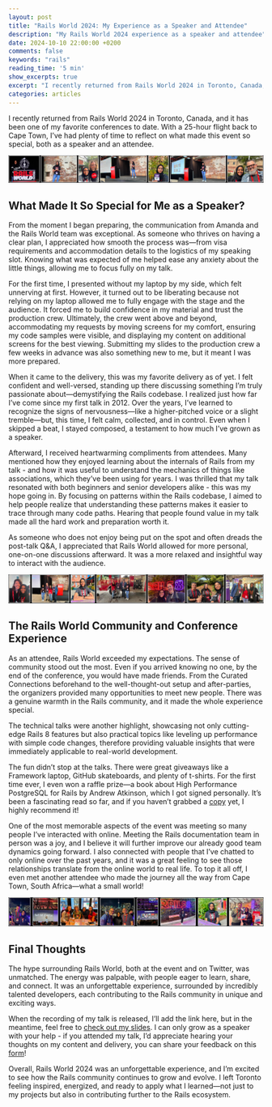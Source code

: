 ```yaml
---
layout: post
title: "Rails World 2024: My Experience as a Speaker and Attendee"
description: "My Rails World 2024 experience as a speaker and attendee"
date: 2024-10-10 22:00:00 +0200
comments: false
keywords: "rails"
reading_time: '5 min'
show_excerpts: true
excerpt: "I recently returned from Rails World 2024 in Toronto, Canada, and it has easily been one of my favorite conferences to date. With a 25-hour flight back to Cape Town on Monday, I’ve had plenty of time to reflect on what made this event so special, both as a speaker and an attendee."
categories: articles
---
```


I recently returned from Rails World 2024 in Toronto, Canada, and it has been one of my favorite conferences to date. With a 25-hour flight back to Cape Town, I’ve had plenty of time to reflect on what made this event so special, both as a speaker and an attendee.

<picture >
  <source media="(max-width: 600px)" srcset="/assets/images/posts/Rails-World-Reel-1-mobile.jpeg" class="reel">
  <img src="/assets/images/posts/Rails-World-Reel-1.jpeg" alt="Rails World 2024" title="Rails World 2024 Reel" class="reel"/>
</picture>


## What Made It So Special for Me as a Speaker?

From the moment I began preparing, the communication from Amanda and the Rails World team was exceptional. As someone who thrives on having a clear plan, I appreciated how smooth the process was—from visa requirements and accommodation details to the logistics of my speaking slot. Knowing what was expected of me helped ease any anxiety about the little things, allowing me to focus fully on my talk.

For the first time, I presented without my laptop by my side, which felt unnerving at first. However, it turned out to be liberating because not relying on my laptop allowed me to fully engage with the stage and the audience. It forced me to build confidence in my material and trust the production crew. Ultimately, the crew went above and beyond, accommodating my requests by moving screens for my comfort, ensuring my code samples were visible, and displaying my content on additional screens for the best viewing. Submitting my slides to the production crew a few weeks in advance was also something new to me, but it meant I was more prepared.

When it came to the delivery, this was my favorite delivery as of yet. I felt confident and well-versed, standing up there discussing something I’m truly passionate about—demystifying the Rails codebase. I realized just how far I’ve come since my first talk in 2012. Over the years, I’ve learned to recognize the signs of nervousness—like a higher-pitched voice or a slight tremble—but, this time, I felt calm, collected, and in control. Even when I skipped a beat, I stayed composed, a testament to how much I’ve grown as a speaker.

Afterward, I received heartwarming compliments from attendees. Many mentioned how they enjoyed learning about the internals of Rails from my talk - and how it was useful to understand the mechanics of things like associations, which they’ve been using for years. I was thrilled that my talk resonated with both beginners and senior developers alike - this was my hope going in. By focusing on patterns within the Rails codebase, I aimed to help people realize that understanding these patterns makes it easier to trace through many code paths. Hearing that people found value in my talk made all the hard work and preparation worth it.

As someone who does not enjoy being put on the spot and often dreads the post-talk Q&A, I appreciated that Rails World allowed for more personal, one-on-one discussions afterward. It was a more relaxed and insightful way to interact with the audience.

<picture>
  <source media="(max-width: 600px)" srcset="/assets/images/posts/Rails-World-Reel-2-mobile.jpeg" class="reel">
  <img src="/assets/images/posts/Rails-World-Reel-2.jpeg" alt="Rails World 2024" title="Rails World 2024 Reel" class="reel"/>
</picture>

## The Rails World Community and Conference Experience

As an attendee, Rails World exceeded my expectations. The sense of community stood out the most. Even if you arrived knowing no one, by the end of the conference, you would have made friends. From the Curated Connections beforehand to the well-thought-out setup and after-parties, the organizers provided many opportunities to meet new people. There was a genuine warmth in the Rails community, and it made the whole experience special.

The technical talks were another highlight, showcasing not only cutting-edge Rails 8 features but also practical topics like leveling up performance with simple code changes, therefore providing valuable insights that were immediately applicable to real-world development.

The fun didn’t stop at the talks. There were great giveaways like a Framework laptop, GitHub skateboards, and plenty of t-shirts. For the first time ever, I even won a raffle prize—a book about High Performance PostgreSQL for Rails by Andrew Atkinson, which I got signed personally. It’s been a fascinating read so far, and if you haven’t grabbed a [copy](https://pragprog.com/titles/aapsql/high-performance-postgresql-for-rails/) yet, I highly recommend it!

One of the most memorable aspects of the event was meeting so many people I’ve interacted with online. Meeting the Rails documentation team in person was a joy, and I believe it will further improve our already good team dynamics going forward. I also connected with people that I’ve chatted to only online over the past years, and it was a great feeling to see those relationships translate from the online world to real life. To top it all off, I even met another attendee who made the journey all the way from Cape Town, South Africa—what a small world!

<picture>
  <source media="(max-width: 600px)" srcset="/assets/images/posts/Rails-World-Reel-3-mobile.jpeg" class="reel">
  <img src="/assets/images/posts/Rails-World-Reel-3.jpeg" alt="Rails World 2024" title="Rails World 2024 Reel" class="reel"/>
</picture>

## Final Thoughts

The hype surrounding Rails World, both at the event and on Twitter, was unmatched. The energy was palpable, with people eager to learn, share, and connect. It was an unforgettable experience, surrounded by incredibly talented developers, each contributing to the Rails community in unique and exciting ways.

When the recording of my talk is released, I’ll add the link here, but in the meantime, feel free to [check out my slides](https://speakerdeck.com/ridhwana/demystifying-some-of-the-magic-behind-rails). I can only grow as a speaker with your help - if you attended my talk, I’d appreciate hearing your thoughts on my content and delivery, you can share your feedback on this [form](https://docs.google.com/forms/d/e/1FAIpQLSeOA0tcVVZ0m3SpMfjlXfoR_xjeES7WxZ5n1AVtiuvUu8pyJA/viewform)!

Overall, Rails World 2024 was an unforgettable experience, and I’m excited to see how the Rails community continues to grow and evolve. I left Toronto feeling inspired, energized, and ready to apply what I learned—not just to my projects but also in contributing further to the Rails ecosystem.
